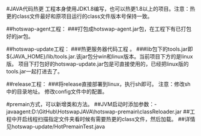 #JAVA代码热更
工程本身使用JDK1.8编写，也可以热更1.8以上的项目。注意：热更的class文件最好和原项目运行的class文件版本号保持一致。

##hotswap-agent工程：
###打包成hotswap-agent.jar包，在工程下有已打包好的jar包。

##hotswap-update工程：
###热更服务器代码工程 。
###lib包下的tools.jar即${JAVA_HOME}/lib/tools.jar.该jar包分win和linux版本。当前项目下方的是linux版。
项目下打包好的hotswap-update.jar包是可直接使用的，已经把linux版的tools.jar一起打进去了。

##release工程：
###将release直接部署到linux，执行sh即可。
注意：修改sh中的目录地址。
修改config文件中的配置。



#premain方式，可以新增类和方法。
##JVM启动时添加参数：-javaagent:D:\GitHub\HotswapJAVA\hotswap-premain\classReloader.jar
##工程中开启线程扫描指定文件夹看时候有需要热更的class文件，然后加载。
##详情见hotswap-update/HotPremainTest.java